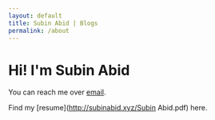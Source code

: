 ```yaml
---
layout: default
title: Subin Abid | Blogs
permalink: /about
---
```


# Hi! I'm Subin Abid

You can reach me over [email](mailto:me@sabid.in).

Find my [resume](http://subinabid.xyz/Subin Abid.pdf) here.
